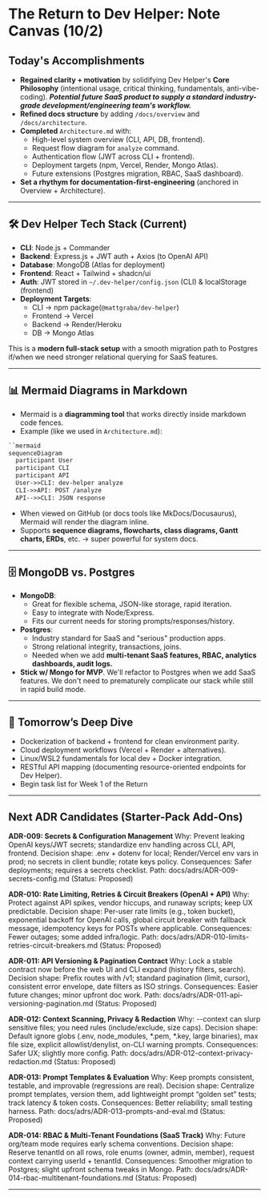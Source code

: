 # The Return to Dev Helper: Note Canvas (10/2)

## Today's Accomplishments
- **Regained clarity + motivation** by solidifying Dev Helper's **Core Philosophy** (intentional usage, critical thinking, fundamentals, anti-vibe-coding). ***Potential future SaaS product to supply a standard industry-grade development/engineering team's workflow.***
- **Refined docs structure** by adding `/docs/overview` and `/docs/architecture`.
- **Completed** `Architecture.md` with:
    - High-level system overview (CLI, API, DB, frontend).
    - Request flow diagram for `analyze` command.
    - Authentication flow (JWT across CLI + frontend).
    - Deployment targets (npm, Vercel, Render, Mongo Atlas).
    - Future extensions (Postgres migration, RBAC, SaaS dashboard).
- **Set a rhythym for documentation-first-engineering** (anchored in Overview + Architecture).

---

## 🛠 Dev Helper Tech Stack (Current)
- **CLI**: Node.js + Commander
- **Backend**: Express.js + JWT auth + Axios (to OpenAI API)
- **Database**: MongoDB (Atlas for deployment)
- **Frontend**: React + Tailwind + shadcn/ui
- **Auth**: JWT stored in `~/.dev-helper/config.json` (CLI) & localStorage (frontend)
- **Deployment Targets**:
    - CLI → npm package(`@mattgraba/dev-helper`)
    - Frontend → Vercel
    - Backend → Render/Heroku
    - DB → Mongo Atlas

This is a **modern full-stack setup** with a smooth migration path to Postgres if/when we need stronger relational querying for SaaS features.

---

## 📊 Mermaid Diagrams in Markdown
- Mermaid is a **diagramming tool** that works directly inside markdown code fences.
- Example (like we used in `Architecture.md`):
```markdown
``mermaid
sequenceDiagram
  participant User
  participant CLI
  participant API
  User->>CLI: dev-helper analyze
  CLI->>API: POST /analyze
  API-->>CLI: JSON response
```
- When viewed on GitHub (or docs tools like MkDocs/Docusaurus), Mermaid will render the diagram inline.
- Supports **sequence diagrams, flowcharts, class diagrams, Gantt charts, ERDs**, etc. → super powerful for system docs.

---

## 🗄️ MongoDB vs. Postgres
- **MongoDB**:
    - Great for flexible schema, JSON-like storage, rapid iteration.
    - Easy to integrate with Node/Express.
    - Fits our current needs for storing prompts/responses/history.
- **Postgres**:
    - Industry standard for SaaS and "serious" production apps.
    - Strong relational integrity, transactions, joins.
    - Needed when we add **multi-tenant SaaS features, RBAC, analytics dashboards, audit logs.**
- **Stick w/ Mongo for MVP**. We'll refactor to Postgres when we add SaaS features. We don't need to prematurely complicate our stack while still in rapid build mode.

---

## 🔮 Tomorrow’s Deep Dive
- Dockerization of backend + frontend for clean environment parity.
- Cloud deployment workflows (Vercel + Render + alternatives).
- Linux/WSL2 fundamentals for local dev + Docker integration.
- RESTful API mapping (documenting resource-oriented endpoints for Dev Helper).
- Begin task list for Week 1 of the Return

---

## Next ADR Candidates (Starter-Pack Add-Ons)
**ADR-009: Secrets & Configuration Management**
Why: Prevent leaking OpenAI keys/JWT secrets; standardize env handling across CLI, API, frontend.
Decision shape: .env + dotenv for local; Render/Vercel env vars in prod; no secrets in client bundle; rotate keys policy.
Consequences: Safer deployments; requires a secrets checklist.
Path: docs/adrs/ADR-009-secrets-config.md (Status: Proposed)

**ADR-010: Rate Limiting, Retries & Circuit Breakers (OpenAI + API)**
Why: Protect against API spikes, vendor hiccups, and runaway scripts; keep UX predictable.
Decision shape: Per-user rate limits (e.g., token bucket), exponential backoff for OpenAI calls, global circuit breaker with fallback message, idempotency keys for POSTs where applicable.
Consequences: Fewer outages; some added infra/logic.
Path: docs/adrs/ADR-010-limits-retries-circuit-breakers.md (Status: Proposed)

**ADR-011: API Versioning & Pagination Contract**
Why: Lock a stable contract now before the web UI and CLI expand (history filters, search).
Decision shape: Prefix routes with /v1; standard pagination (limit, cursor), consistent error envelope, date filters as ISO strings.
Consequences: Easier future changes; minor upfront doc work.
Path: docs/adrs/ADR-011-api-versioning-pagination.md (Status: Proposed)

**ADR-012: Context Scanning, Privacy & Redaction**
Why: --context can slurp sensitive files; you need rules (include/exclude, size caps).
Decision shape: Default ignore globs (.env, node_modules, *.pem, *.key, large binaries), max file size, explicit allowlist/denylist, on-CLI warning prompts.
Consequences: Safer UX; slightly more config.
Path: docs/adrs/ADR-012-context-privacy-redaction.md (Status: Proposed)

**ADR-013: Prompt Templates & Evaluation**
Why: Keep prompts consistent, testable, and improvable (regressions are real).
Decision shape: Centralize prompt templates, version them, add lightweight prompt “golden set” tests; track latency & token costs.
Consequences: Better reliability; small testing harness.
Path: docs/adrs/ADR-013-prompts-and-eval.md (Status: Proposed)

**ADR-014: RBAC & Multi-Tenant Foundations (SaaS Track)**
Why: Future org/team mode requires early schema conventions.
Decision shape: Reserve tenantId on all rows, role enums (owner, admin, member), request context carrying userId + tenantId.
Consequences: Smoother migration to Postgres; slight upfront schema tweaks in Mongo.
Path: docs/adrs/ADR-014-rbac-multitenant-foundations.md (Status: Proposed)

---



